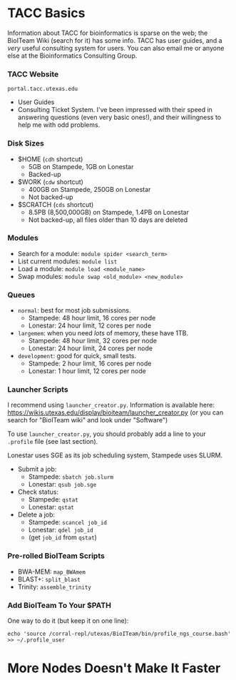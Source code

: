 # TACC Basics

Information about TACC for bioinformatics is sparse on the web; the BioITeam Wiki (search for it) has some info. TACC has user guides, and a *very* useful consulting system for users. You can also email me or anyone else at the Bioinformatics Consulting Group.

### TACC Website
`portal.tacc.utexas.edu`

- User Guides
- Consulting Ticket System. I've been impressed with their speed in answering questions (even very basic ones!), and their willingness to help me with odd problems.


### Disk Sizes
- $HOME (`cdh` shortcut)
	- 5GB on Stampede, 1GB on Lonestar
	- Backed-up
- $WORK (`cdw` shortcut)
	- 400GB on Stampede, 250GB on Lonestar
	- Not backed-up
- $SCRATCH (`cds` shortcut)
	- 8.5PB (8,500,000GB) on Stampede, 1.4PB on Lonestar
	- Not backed-up, all files older than 10 days are deleted

### Modules
- Search for a module: `module spider <search_term>`
- List current modules: `module list`
- Load a module: `module load <module_name>`
- Swap modules: `module swap <old_module> <new_module>`

### Queues
- `normal`: best for most job submissions.
	- Stampede: 48 hour limit, 16 cores per node
	- Lonestar: 24 hour limit, 12 cores per node
- `largemem`: when you need *lots* of memory, these have 1TB.
	- Stampede: 48 hour limit, 32 cores per node
	- Lonestar: 24 hour limit, 24 cores per node
- `development`: good for quick, small tests.
	- Stampede: 2 hour limit, 16 cores per node
	- Lonestar: 1 hour limit, 12 cores per node

### Launcher Scripts
I recommend using `launcher_creator.py`. Information is available here:
https://wikis.utexas.edu/display/bioiteam/launcher_creator.py
(or you can search for "BioITeam wiki" and look under "Software")

To use `launcher_creator.py`, you should probably add a line to your `.profile` file (see last section).

Lonestar uses SGE as its job scheduling system, Stampede uses SLURM.

- Submit a job:
	- Stampede: `sbatch job.slurm`
	- Lonestar: `qsub job.sge`
- Check status:
	- Stampede: `qstat`
	- Lonestar: `qstat`
- Delete a job:
	- Stampede: `scancel job_id`
	- Lonestar: `qdel job_id`
	- (get `job_id` from `qstat`)

### Pre-rolled BioITeam Scripts
- BWA-MEM: `map_BWAmem`
- BLAST+: `split_blast`
- Trinity: `assemble_trinity`

### Add BioITeam To Your $PATH
One way to do it (but keep it on one line):
		
	echo 'source /corral-repl/utexas/BioITeam/bin/profile_ngs_course.bash' >> ~/.profile_user

# More Nodes Doesn't Make It Faster
